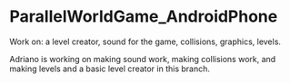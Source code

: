 # ParallelWorldGame_AndroidPhone

Work on: a level creator, sound for the game, collisions, graphics, levels.

Adriano is working on making sound work, making collisions work, and making levels and a basic level creator
in this branch.
